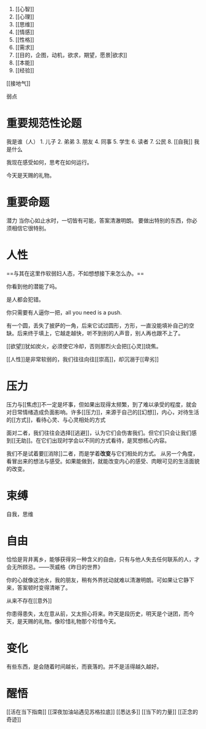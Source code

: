 1. [[心智]] 
2. [[心理]] 
3. [[思维]] 
4. [[情感]] 
5. [[性格]] 
6. [[需求]] 
7. [[目的，企图，动机，欲求，期望，愿景|欲求]] 
8. [[本能]] 
9. [[经验]] 

[[接地气]] 

弱点
# 重要规范性论题
我是谁（人）
	1. 儿子
	2. 弟弟
	3. 朋友
	4. 同事
	5. 学生
	6. 读者
	7. 公民
	8. [[自我]] 
我是什么

我现在感受如何，思考在如何运行。

今天是天赐的礼物。
# 重要命题
潜力
当你心如止水时，一切皆有可能，答案清澈明朗。
要做出特别的东西，你必须相信它很特别。

# 人性

==与其在这里作软弱妇人态，不如想想接下来怎么办。==

你看到他的潜能了吗。

是人都会犯错。

你只需要有人逼你一把，all you need is a push.

有一个圆，丢失了披萨的一角，后来它试过圆形，方形，一直没能填补自己的空缺。后来终于填上，它越走越快，听不到别的人声音，别人再也跟不上了。

[[欲望]]犹如炭火，必须使它冷却，否则那烈火会把[[心灵]]烧焦。

[[人性]]是非常软弱的，我们往往向往[[崇高]]，却沉溺于[[卑劣]]  
# 压力
压力与[[焦虑]]不一定是坏事，但如果出现得太频繁，到了难以承受的程度，就会对日常情绪造成负面影响。许多[[压力]]，来源于自己的[[幻想]]，内心，对待生活的[[方式]]，看待心灵、与心灵相处的方式

面对二者，我们往往会选择[[逃避]]，认为它们会伤害我们。但它们只会让我们感到[[无助]]。在它们出现时学会以不同的方式看待，是冥想核心内容。

我们不是试着要[[消除]]二者，而是学着**改变**与它们相处的方式。
从另一个角度，看冒出来的想法与感受。如果能做到，就能改变内心的感受、肉眼可见的生活面貌的改变。
# 束缚
自我，思维
# 自由
恰恰是背井离乡，能够获得另一种含义的自由，只有与他人失去任何联系的人，才会无所顾忌。——茨威格《昨日的世界》

你的心就像这池水，我的朋友，稍有外界扰动就难以清澈明朗。可如果让它静下来，答案顿时变得清晰了。

从来不存在[[意外]] 

你患得患失，太在意从前，又太担心将来。昨天是段历史，明天是个谜团，而今天，是天赐的礼物。像珍惜礼物那个珍惜今天。
# 变化
有些东西，是会随着时间越长，而衰落的。并不是活得越久越好。

# 醒悟
[[活在当下指南]] 
[[深夜加油站遇见苏格拉底]] 
[[悉达多]] 
[[当下的力量]] 
[[正念的奇迹]] 